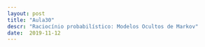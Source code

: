 ```yaml
---
layout: post
title: "Aula30"
descr: "Raciocínio probabilístico: Modelos Ocultos de Markov"
date:  2019-11-12
---
```


